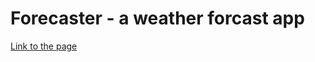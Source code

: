 # Forecaster - a weather forcast app

[Link to the page](https://kizyalleski.github.io/forecaster/)
